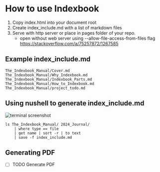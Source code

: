 # How to use Indexbook

1. Copy index.html into your document root
2. Create index_include.md with a list of markdown files
3. Serve with http server or place in pages folder of your repo.
    - open without web server using --allow-file-access-from-files flag
     https://stackoverflow.com/a/75257872/1267585

## Example index_include.md

```
The_Indexbook_Manual/Cover.md
The_Indexbook_Manual/Why_Indexbook.md
The_Indexbook_Manual/Indexbook_Parts.md
The_Indexbook_Manual/How_to_Indexbook.md
The_Indexbook_Manual/project_todo.md
```

## Using nushell to generate index_include.md

![terminal screenshot](./media/screenshot-2024-11-05-06-27-18.png)

```nushell
ls The_Indexbook_Manual/ 2024_Journal/ 
    | where type == file
    | get name | sort -r | to text 
    | save -f index_include.md
```

## Generating PDF

- [ ] TODO Generate PDF